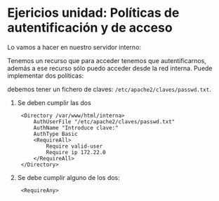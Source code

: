 # Ejericios unidad: Políticas de autentificación y de acceso

Lo vamos a hacer en nuestro servidor interno:

Tenemos un recurso que para acceder tenemos que autentificarnos, además a ese recurso sólo puedo acceder desde la red interna. Puede implementar dos políticas:

debemos tener un fichero de claves: `/etc/apache2/claves/passwd.txt`.

1. Se deben cumplir las dos 

		<Directory /var/www/html/interna>
			AuthUserFile "/etc/apache2/claves/passwd.txt"
			AuthName "Introduce clave:"
			AuthType Basic
			<RequireAll>
				Require valid-user
				Require ip 172.22.0
			</RequireAll>
		</Directory>

2. Se debe cumplir alguno de los dos:

		<RequireAny>